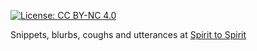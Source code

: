 [![License: CC BY-NC 4.0](https://img.shields.io/badge/License-CC%20BY--NC%204.0-lightgrey.svg)](http://creativecommons.org/licenses/by-nc/4.0/)

Snippets, blurbs, coughs and utterances at [Spirit to Spirit](https://spirit-to-spirit.github.io/)
